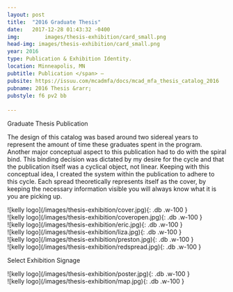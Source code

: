 ```yaml
---
layout: post
title:  "2016 Graduate Thesis"
date:   2017-12-28 01:43:32 -0400
img: 		images/thesis-exhibition/card_small.png
head-img: images/thesis-exhibition/card_small.png
year: 2016
type: Publication & Exhibition Identity.  
location: Minneapolis, MN
pubtitle: Publication </span> –
pubsite: https://issuu.com/mcadmfa/docs/mcad_mfa_thesis_catalog_2016
pubname: 2016 Thesis &rarr;
pubstyle: f6 pv2 bb

---
```


<p class="alcove f4 f3-ns"> Graduate Thesis Publication </p>

The design of this catalog was based around two sidereal years to represent the amount of time these graduates spent in the program. Another major conceptual aspect to this publication had to do with the spiral bind. This binding decision was dictated by my desire for the cycle and that the publication itself was a cyclical object, not linear. Keeping with this conceptual idea, I created the system within the publication to adhere to this cycle. Each spread theoretically represents itself as the cover, by keeping the necessary information visible you will always know what it is you are picking up.


<div class="fl w-100  pr2-l pb2" markdown="1">
![kelly logo](/images/thesis-exhibition/cover.jpg){: .db .w-100 }
</div>
<div class="fl w-100  pr2-l pb2" markdown="1">
![kelly logo](/images/thesis-exhibition/coveropen.jpg){: .db .w-100 }
</div>

<div class="fl w-100  pr2-l pb2" markdown="1">
![kelly logo](/images/thesis-exhibition/eric.jpg){: .db .w-100 }
</div>
<div class="fl w-100  pr2-l pb2" markdown="1">
![kelly logo](/images/thesis-exhibition/liza.jpg){: .db .w-100 }
</div>

<div class="fl w-100  pr2-l pb2" markdown="1">
![kelly logo](/images/thesis-exhibition/preston.jpg){: .db .w-100 }
</div>
<div class="fl w-100  pr2-l pb2" markdown="1">
![kelly logo](/images/thesis-exhibition/redspread.jpg){: .db .w-100 }
</div>

<!-- line -->
<p class=" mt0 w-100 dib bb mb5 pb3"/>
<!-- h2 -->
 <p class="alcove f4 f3-ns">Select Exhibition Signage </p>

<div class="w-100 w-50-ns center pr2-l pb2" markdown="1">
![kelly logo](/images/thesis-exhibition/poster.jpg){: .db .w-100 }
</div>

<div class="w-100 w-50-ns center pr2-l pb2" markdown="1">
![kelly logo](/images/thesis-exhibition/map.jpg){: .db .w-100 }
</div>
